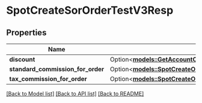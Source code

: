 # SpotCreateSorOrderTestV3Resp

## Properties

Name | Type | Description | Notes
------------ | ------------- | ------------- | -------------
**discount** | Option<[**models::GetAccountCommissionV3RespDiscount**](GetAccountCommissionV3Resp_discount.md)> |  | [optional]
**standard_commission_for_order** | Option<[**models::SpotCreateOrderTestV3RespStandardCommissionForOrder**](SpotCreateOrderTestV3Resp_standardCommissionForOrder.md)> |  | [optional]
**tax_commission_for_order** | Option<[**models::SpotCreateOrderTestV3RespStandardCommissionForOrder**](SpotCreateOrderTestV3Resp_standardCommissionForOrder.md)> |  | [optional]

[[Back to Model list]](../README.md#documentation-for-models) [[Back to API list]](../README.md#documentation-for-api-endpoints) [[Back to README]](../README.md)



